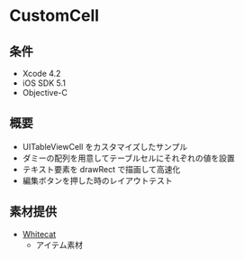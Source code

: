 CustomCell
====================

条件
---------------
 * Xcode 4.2
 * iOS SDK 5.1
 * Objective-C

概要
---------------
 * UITableViewCell をカスタマイズしたサンプル
 * ダミーの配列を用意してテーブルセルにそれぞれの値を設置
 * テキスト要素を drawRect で描画して高速化
 * 編集ボタンを押した時のレイアウトテスト

素材提供
---------------
 * [Whitecat](http://whitecafe.sakura.ne.jp/ "Whitecat")
   * アイテム素材
